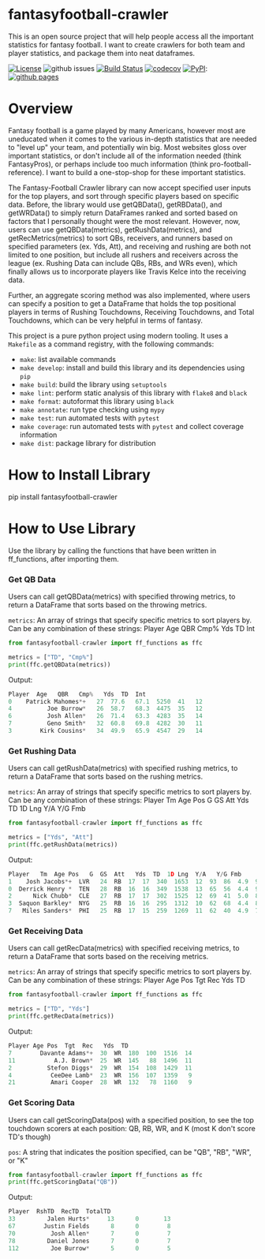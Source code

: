 # fantasyfootball-crawler
This is an open source project that will help people access all the important statistics for fantasy football.
I want to create crawlers for both team and player statistics, and package them into neat dataframes.

[![License](https://img.shields.io/badge/License-Apache_2.0-blue.svg)](https://opensource.org/licenses/Apache-2.0)
![github issues](https://img.shields.io/github/issues/cocobird1/fantasyfootball-crawler)
[![Build Status](https://github.com/cocobird1/fantasyfootball-crawler/workflows/Build%20Status/badge.svg?branch=main)](https://github.com/cocobird1/fantasyfootball-crawler/actions?query=workflow%3A%22Build+Status%22)
[![codecov](https://codecov.io/gh/cocobird1/fantasyfootball-crawler/branch/main/graph/badge.svg)](https://codecov.io/gh/cocobird1/fantasyfootball-crawler)
[![PyPI](https://img.shields.io/pypi/v/fantasyfootball-crawler)](https://pypi.org/project/fantasyfootball-crawler/):
[![github pages](https://img.shields.io/badge/GitHub%20Page-Link-brightgreen)](https://cocobird1.github.io/fantasyfootball-crawler/)
# Overview
Fantasy football is a game played by many Americans, however most are uneducated when it comes to the various in-depth statistics that are needed to "level up" your team, and potentially win big. Most websites gloss over important statistics, or don't include all of the information needed (think FantasyPros), or perhaps include too much information (think pro-football-reference). I want to build a one-stop-shop for these important statistics.

The Fantasy-Football Crawler library can now accept specified user inputs for the top players, and sort through specific players based on specific data. Before, the library would use getQBData(), getRBData(), and getWRData() to simply return DataFrames ranked and sorted based on factors that I personally thought were the most relevant. However, now, users can use getQBData(metrics), getRushData(metrics), and getRecMetrics(metrics) to sort QBs, receivers, and runners based on specified parameters (ex. Yds, Att), and receiving and rushing are both not limited to one position, but include all rushers and receivers across the league (ex. Rushing Data can include QBs, RBs, and WRs even), which finally allows us to incorporate players like Travis Kelce into the receiving data.

Further, an aggregate scoring method was also implemented, where users can specify a position to get a DataFrame that holds the top positional players in terms of Rushing Touchdowns, Receiving Touchdowns, and Total Touchdowns, which can be very helpful in terms of fantasy.

This project is a pure python project using modern tooling. It uses a `Makefile` as a command registry, with the following commands:
- `make`: list available commands
- `make develop`: install and build this library and its dependencies using `pip`
- `make build`: build the library using `setuptools`
- `make lint`: perform static analysis of this library with `flake8` and `black`
- `make format`: autoformat this library using `black`
- `make annotate`: run type checking using `mypy`
- `make test`: run automated tests with `pytest`
- `make coverage`: run automated tests with `pytest` and collect coverage information
- `make dist`: package library for distribution

# How to Install Library
pip install fantasyfootball-crawler

# How to Use Library
Use the library by calling the functions that have been written in ff_functions, after importing them.

### Get QB Data

Users can call getQBData(metrics) with specified throwing metrics, to return a DataFrame that sorts based on the throwing metrics.

`metrics`: An array of strings that specify specific metrics to sort players by. Can be any combination of these strings: Player  Age   QBR   Cmp%   Yds  TD  Int

```python
from fantasyfootball-crawler import ff_functions as ffc

metrics = ["TD", "Cmp%"]
print(ffc.getQBData(metrics))
```
Output:
```python
Player  Age   QBR   Cmp%   Yds  TD  Int
0    Patrick Mahomes*+   27  77.6   67.1  5250  41   12
4          Joe Burrow*   26  58.7   68.3  4475  35   12
6          Josh Allen*   26  71.4   63.3  4283  35   14
7          Geno Smith*   32  60.8   69.8  4282  30   11
3        Kirk Cousins*   34  49.9   65.9  4547  29   14
```
### Get Rushing Data

Users can call getRushData(metrics) with specified rushing metrics, to return a DataFrame that sorts based on the rushing metrics.

`metrics`: An array of strings that specify specific metrics to sort players by. Can be any combination of these strings: Player   Tm  Age Pos   G  GS  Att   Yds  TD  1D Lng  Y/A   Y/G Fmb

```python
from fantasyfootball-crawler import ff_functions as ffc

metrics = ["Yds", "Att"]
print(ffc.getRushData(metrics))
```
Output: 
```python
Player   Tm  Age Pos   G  GS  Att   Yds  TD  1D Lng  Y/A   Y/G Fmb
1    Josh Jacobs*+  LVR   24  RB  17  17  340  1653  12  93  86  4.9  97.2   3
0  Derrick Henry *  TEN   28  RB  16  16  349  1538  13  65  56  4.4  96.1   6
2      Nick Chubb*  CLE   27  RB  17  17  302  1525  12  69  41  5.0  89.7   1
3  Saquon Barkley*  NYG   25  RB  16  16  295  1312  10  62  68  4.4  82.0   1
7   Miles Sanders*  PHI   25  RB  17  15  259  1269  11  62  40  4.9  74.6   2
 ```
            
### Get Receiving Data

Users can call getRecData(metrics) with specified receiving metrics, to return a DataFrame that sorts based on the receiving metrics.

`metrics`: An array of strings that specify specific metrics to sort players by. Can be any combination of these strings:  Player Age Pos  Tgt  Rec   Yds  TD

```python
from fantasyfootball-crawler import ff_functions as ffc

metrics = ["TD", "Yds"]
print(ffc.getRecData(metrics))
```
Output:
```python
Player Age Pos  Tgt  Rec   Yds  TD
7        Davante Adams*+  30  WR  180  100  1516  14
11           A.J. Brown*  25  WR  145   88  1496  11
2          Stefon Diggs*  29  WR  154  108  1429  11
4           CeeDee Lamb*  23  WR  156  107  1359   9
21          Amari Cooper  28  WR  132   78  1160   9
```

### Get Scoring Data

Users can call getScoringData(pos) with a specified position, to see the top touchdown scorers at each position: QB, RB, WR, and K (most K don't score TD's though)

`pos`: A string that indicates the position specified, can be "QB", "RB", "WR", or "K"
```python
from fantasyfootball-crawler import ff_functions as ffc
print(ffc.getScoringData("QB"))
```
Output:
```python
Player  RshTD  RecTD  TotalTD
33         Jalen Hurts*     13      0       13
67        Justin Fields      8      0        8
70          Josh Allen*      7      0        7
78         Daniel Jones      7      0        7
112         Joe Burrow*      5      0        5
```
